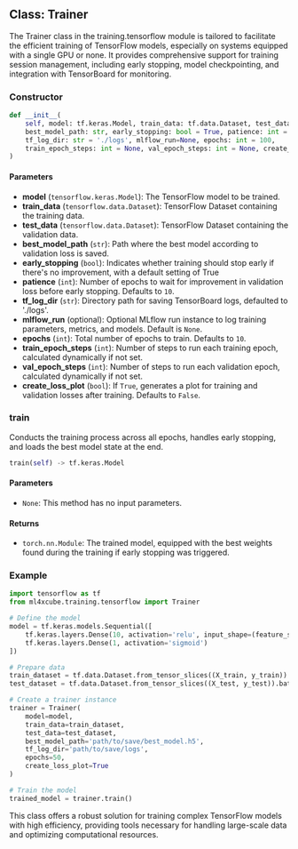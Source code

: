 ## Class: Trainer
The Trainer class in the training.tensorflow module is tailored to facilitate the efficient training of TensorFlow models, especially on systems equipped with a single GPU or none. It provides comprehensive support for training session management, including early stopping, model checkpointing, and integration with TensorBoard for monitoring.


### Constructor

```python
def __init__(
    self, model: tf.keras.Model, train_data: tf.data.Dataset, test_data: tf.data.Dataset, 
    best_model_path: str, early_stopping: bool = True, patience: int = 10, 
    tf_log_dir: str = './logs', mlflow_run=None, epochs: int = 100, 
    train_epoch_steps: int = None, val_epoch_steps: int = None, create_loss_plot: bool = False,
)

```

#### Parameters
- **model** (`tensorflow.keras.Model`): The TensorFlow model to be trained.
- **train_data** (`tensorflow.data.Dataset`): TensorFlow Dataset containing the training data.
- **test_data** (`tensorflow.data.Dataset`): TensorFlow Dataset containing the validation data.
- **best_model_path** (`str`): Path where the best model according to validation loss is saved.
- **early_stopping** (`bool`): Indicates whether training should stop early if there's no improvement, with a default setting of True
- **patience** (`int`): Number of epochs to wait for improvement in validation loss before early stopping. Defaults to `10`.
- **tf_log_dir** (`str`): Directory path for saving TensorBoard logs, defaulted to './logs'.
- **mlflow_run** (optional): Optional MLflow run instance to log training parameters, metrics, and models. Default is `None`.
- **epochs** (`int`): Total number of epochs to train. Defaults to `10`.
- **train_epoch_steps** (`int`): Number of steps to run each training epoch, calculated dynamically if not set.
- **val_epoch_steps** (`int`): Number of steps to run each validation epoch, calculated dynamically if not set.
- **create_loss_plot** (`bool`): If `True`, generates a plot for training and validation losses after training. Defaults to `False`.


### train
Conducts the training process across all epochs, handles early stopping, and loads the best model state at the end.

```python
train(self) -> tf.keras.Model
```
#### Parameters
- `None`: This method has no input parameters.

#### Returns
- `torch.nn.Module`:  The trained model, equipped with the best weights found during the training if early stopping was triggered.

### Example

```python
import tensorflow as tf
from ml4xcube.training.tensorflow import Trainer

# Define the model
model = tf.keras.models.Sequential([
    tf.keras.layers.Dense(10, activation='relu', input_shape=(feature_size,)),
    tf.keras.layers.Dense(1, activation='sigmoid')
])

# Prepare data
train_dataset = tf.data.Dataset.from_tensor_slices((X_train, y_train)).batch(32)
test_dataset = tf.data.Dataset.from_tensor_slices((X_test, y_test)).batch(32)

# Create a trainer instance
trainer = Trainer(
    model=model,
    train_data=train_dataset,
    test_data=test_dataset,
    best_model_path='path/to/save/best_model.h5',
    tf_log_dir='path/to/save/logs',
    epochs=50,
    create_loss_plot=True
)

# Train the model
trained_model = trainer.train()
```
This class offers a robust solution for training complex TensorFlow models with high efficiency, providing tools necessary for handling large-scale data and optimizing computational resources.